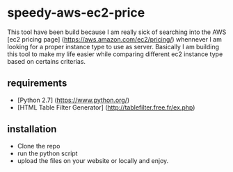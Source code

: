 # speedy-aws-ec2-price

This tool have been build because I am really sick of searching into 
the AWS [ec2 pricing page] (https://aws.amazon.com/ec2/pricing/) whennever I am looking for 
a proper instance type to use as server.  Basically I am building this tool to make my life
easier while comparing different ec2 instance type based on certains criterias.

## requirements
- [Python 2.7] (https://www.python.org/)
- [HTML Table Filter Generator] (http://tablefilter.free.fr/ex.php)

## installation
- Clone the repo
- run the python script 
- upload the files on your website or locally and enjoy.

